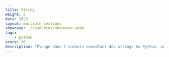 ```yaml
---
title: String
weight: 5
date: 2023
layout: multiple_sections
showcase: ./resources/showcase.webp
tags:
    - python
score: 30
description: "Plonge dans l'univers envoûtant des strings en Python, où chaque lettre est une invitation à tisser des mots magiques et à créer des histoires infinies. 🧚‍♀️📜"
---
```


